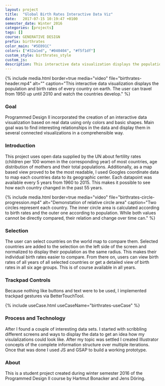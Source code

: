 ```yaml
---
layout: project
title:  "Global Birth Rates Interactive Data Viz"
date:   2017-07-15 10:19:47 +0100
semester_date: Winter 2016
categories: [projects]
tags: []
course: GENERATIVE DESIGN
prefix: birthrates
color_main: "#5E091C"
colors: ["#32a1ed", "#040404", "#f5f1df"]
custom_style: birthrates_style
custom_js:
description: This interactive data visualization displays the population and birth rates of every country on earth. The user can travel from 1950 up until 2010 and watch the countries develop. 
---
```


{% include media.html 
    border=true
    media="video"
    file="birthrates-header.mp4" 
    alt="" 
    caption="This interactive data visualization displays the population and birth rates of every country on earth. The user can travel from 1950 up until 2010 and watch the countries develop." %}

### Goal
Programmed Design II incorporated the creation of an interactive data visualization based on real data using only colors and basic shapes. Main goal was to find interesting relationships in the data and display them in several connected visualizations in a comprehensible way.

### Introduction
This project uses open data supplied by the UN about fertility rates (children per 100 women in the corresponding year) of most countries, age distribution of mothers and their total populations. Additionally, as a map based view proved to be the most readable, I used Googles coordinate data to map each countries data to its geographic center. Each datapoint was available every 5 years from 1960 to 2015. This makes it possible to see how each country changed in the past 55 years.

{% include media.html 
    border=true
    media="video"
    file="birthrates-circle-progression.mp4" 
    alt="Demonstation of relative circle area" 
    caption="Two circles represent each country. The inner circle area is calculated according to birth rates and the outer one according to population. While both values cannot be directly compared, their relation and change over time can." %}

### Selection
The user can select countries on the world map to compare them. Selected countries are added to the selection on the left side of the screen and normalized to display their population as the same radius. This makes their individual birth rates easier to compare. From there on, users can view birth rates of all years of all selected countries or get a detailed view of birth rates in all six age groups. This is of course available in all years.

### Trackpad Controls
Because nothing like buttons and text were to be used, I implemented trackpad gestures via BetterTouchTool.

{% include useCase.html useCaseName="birthrates-useCase" %}

### Process and Technology

After I found a couple of interesting data sets. I started with scribbling different screens and ways to display the data to get an idea how my visulalizations could look like. After my topic was settled I created Illustrator concepts of the complete information structure over multiple iterations. Once that was done I used JS and GSAP to build a working prototype.

### About 

This is a student project created during winter semester 2016 of the Programmed Design II course by Hartmut Bonacker and Jens Döring.
